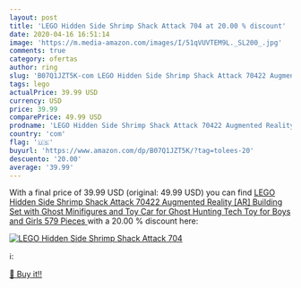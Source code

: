 ```yaml
---
layout: post
title: 'LEGO Hidden Side Shrimp Shack Attack 704 at 20.00 % discount'
date: 2020-04-16 16:51:14
image: 'https://m.media-amazon.com/images/I/51qVUVTEM9L._SL200_.jpg'
comments: true
category: ofertas
author: ring
slug: 'B07Q1JZT5K-com LEGO Hidden Side Shrimp Shack Attack 70422 Augmented...'
tags: lego
actualPrice: 39.99 USD
currency: USD
price: 39.99
comparePrice: 49.99 USD
prodname: 'LEGO Hidden Side Shrimp Shack Attack 70422 Augmented Reality [AR] Building Set with Ghost Minifigures and Toy Car for Ghost Hunting  Tech Toy for Boys and Girls  579 Pieces '
country: 'com'
flag: '🇺🇸'
buyurl: 'https://www.amazon.com/dp/B07Q1JZT5K/?tag=tolees-20'
descuento: '20.00'
average: '39.99'
---
```


With a final price of 39.99 USD (original: 49.99 USD) you can find [LEGO Hidden Side Shrimp Shack Attack 70422 Augmented Reality [AR] Building Set with Ghost Minifigures and Toy Car for Ghost Hunting  Tech Toy for Boys and Girls  579 Pieces ](https://www.amazon.com/dp/B07Q1JZT5K/?tag=tolees-20) with a  20.00 % discount here:

[![LEGO Hidden Side Shrimp Shack Attack 704](https://m.media-amazon.com/images/I/51qVUVTEM9L._SL200_.jpg)](https://www.amazon.com/dp/B07Q1JZT5K/?tag=tolees-20)

ℹ️:


[🛒 Buy it!!](https://www.amazon.com/dp/B07Q1JZT5K/?tag=tolees-20)
